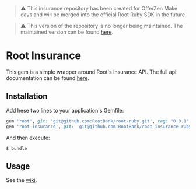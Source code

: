 
> ⚠️ This insurance repository has been created for OfferZen Make days and will be merged into the official Root Ruby SDK in the future.

> ⚠️ This version of the repository is no longer being maintained. The maintained version can be found [here](https://github.com/root-community/root-insurance-ruby).

# Root Insurance

This gem is a simple wrapper around Root's Insurance API.
The full api documentation can be found [here](https://app.root.co.za/docs/insurance/api).

## Installation

Add hese two lines to your application's Gemfile:

```ruby
gem 'root', git: 'git@github.com:RootBank/root-ruby.git', tag: "0.0.1"
gem 'root-insurance', git: 'git@github.com:RootBank/root-insurance-ruby.git', tag: "0.1.0"
```

And then execute:

    $ bundle

## Usage

See the [wiki](https://github.com/RootBank/root-insurance-ruby/wiki).
